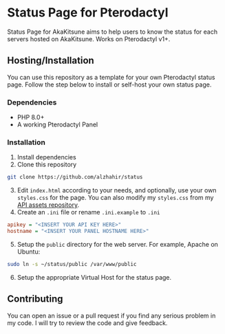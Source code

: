 # Status Page for Pterodactyl
Status Page for AkaKitsune aims to help users to know the status for each servers hosted on AkaKitsune. Works on Pterodactyl v1+.

## Hosting/Installation
You can use this repository as a template for your own Pterodactyl status page. Follow the step below to install or self-host your own status page.

### Dependencies
- PHP 8.0+
- A working Pterodactyl Panel

### Installation
1. Install dependencies
2. Clone this repository
```sh
git clone https://github.com/alzhahir/status
```
3. Edit `index.html` according to your needs, and optionally, use your own `styles.css` for the page. You can also modify my `styles.css` from my [API assets repository](https://github.com/alzhahir/apiassets).
4. Create an `.ini` file or rename `.ini.example` to `.ini`
```ini
apikey = "<INSERT YOUR API KEY HERE>"
hostname = "<INSERT YOUR PANEL HOSTNAME HERE>"
```
5. Setup the `public` directory for the web server. For example, Apache on Ubuntu:
```sh
sudo ln -s ~/status/public /var/www/public
```
6. Setup the appropriate Virtual Host for the status page.

## Contributing
You can open an issue or a pull request if you find any serious problem in my code. I will try to review the code and give feedback.